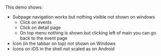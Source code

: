 ﻿This demo shows:

* Subpage navigation works but nothing visible not shown on windows
  - Click on events
  - Click on detail page
  - On top menu nothing is shown but clicking left of main you can go back to the event page
* Icon (in the tabbar on top) not shown on Windows
* Icons on iOS in the shell not scaled as on Android
